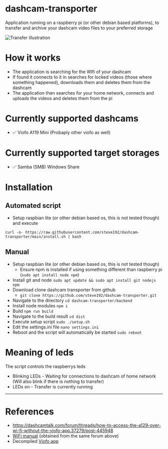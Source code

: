 # dashcam-transporter
Application running on a raspberry pi (or other debian based platforms), to transfer and archive your dashcam video files to your preferred storage

![Transfer illustration](/docs/img/transfer_illustration.svg "Transfer illustration")

# How it works
- The application is searching for the WIfi of your dashcam
- If found it connects to it in searches for locked videos (those where something happened), downloads them and deletes them from the dashcam
- The application then searches for your home network, connects and uploads the videos and deletes them from the pi


# Currently supported dashcams
- ✅ Viofo A119 Mini (Probaply other viofo as well)

# Currently supported target storages
- ✅ Samba (SMB) Windows Share


# Installation

## Automated script
- Setup raspbian lite (or other debian based os, this is not tested though) and execute

`curl -o- https://raw.githubusercontent.com/steve192/dashcam-transporter/main/install.sh | bash`
## Manual
- Setup raspbian lite (or other debian based os, this is not tested though)
    - Ensure npm is installed if using something different than raspberry pi (`sudo apt install node npm`)
- Install git and node `sudo apt update && sudo apt install git nodejs npm`
- Download clone dashcam transporter from github 
    - `git clone https://github.com/steve192/dashcam-transporter.git`
- Navigate to the directory `cd dashcam-transporter/backend`
- Install node modules `npm i`
- Build `npm run build`
- Navigate to the build result `cd dist`
- Execute setup script `sudo ./setup.sh`
- Edit the settings.ini file `nano settings.ini`
- Reboot and the script will automatically be started `sudo reboot`


# Meaning of leds
The script controls the raspberrys leds
- Blinking LEDs - Waiting for connections to dashcam of home network (Will also blink if there is nothing to transfer)
- LEDs on - Transfer is currently running

---

# References
- https://dashcamtalk.com/forum/threads/how-to-access-the-a129-over-wi-fi-without-the-viofo-app.37279/post-445948
- [WiFi manual](./docs/Survey3-WIFI-Manual.pdf) (obtained from the same forum above)
- Decompiled [Viofo app](https://play.google.com/store/apps/details?id=com.viofo.viofo)